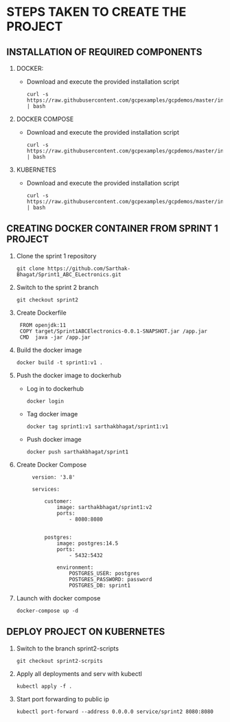 # STEPS TAKEN TO CREATE THE PROJECT

## INSTALLATION OF REQUIRED COMPONENTS

1. DOCKER:

   * Download and execute the provided installation script
     
     ```
     curl -s https://raw.githubusercontent.com/gcpexamples/gcpdemos/master/installation_scripts/install_docker_ubuntu | bash
     ```

2. DOCKER COMPOSE

   * Download and execute the provided installation script
     
     ```
     curl -s https://raw.githubusercontent.com/gcpexamples/gcpdemos/master/installation_scripts/install_dockercompose | bash
     ```
     
3. KUBERNETES

   * Download and execute the provided installation script
     
     ```
     curl -s https://raw.githubusercontent.com/gcpexamples/gcpdemos/master/installation_scripts/install_kubernetes | bash
     ```

## CREATING DOCKER CONTAINER FROM SPRINT 1 PROJECT

1. Clone the sprint 1 repository
    
    ```
    git clone https://github.com/Sarthak-Bhagat/Sprint1_ABC_ELectronics.git
    ```

2. Switch to the sprint 2 branch
   
   ```
   git checkout sprint2
   ```

3. Create Dockerfile
   
   ```docker
    FROM openjdk:11
    COPY target/Sprint1ABCElectronics-0.0.1-SNAPSHOT.jar /app.jar
    CMD  java -jar /app.jar
   ```

4. Build the docker image

    ```
    docker build -t sprint1:v1 .
    ```
    
5. Push the docker image to dockerhub
   
   * Log in to dockerhub 
        ```
        docker login
        ```
   
   * Tag docker image
        ```
        docker tag sprint1:v1 sarthakbhagat/sprint1:v1
        ```
        
   * Push docker image
        ```
        docker push sarthakbhagat/sprint1
        ```

6. Create Docker Compose
   ```docker
        version: '3.8'

        services:

            customer:
                image: sarthakbhagat/sprint1:v2
                ports:
                    - 8080:8080
     

            postgres:
                image: postgres:14.5
                ports:
                    - 5432:5432
       
                environment:
                    POSTGRES_USER: postgres
                    POSTGRES_PASSWORD: password
                    POSTGRES_DB: sprint1
   ```

7. Launch with docker compose

   ```
   docker-compose up -d
   ```


## DEPLOY PROJECT ON KUBERNETES

1. Switch to the branch sprint2-scripts
   ```
   git checkout sprint2-scrpits
   ```
   
2. Apply all deployments and serv    with kubectl
   ```
   kubectl apply -f .
   ```

3. Start port forwarding to public ip
   ```
   kubectl port-forward --address 0.0.0.0 service/sprint2 8080:8080
